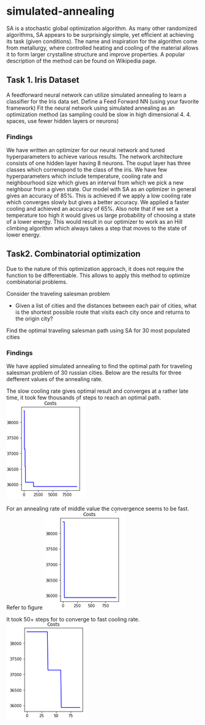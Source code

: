 # simulated-annealing

SA is a stochastic global optimization algorithm. As many other randomized algorithms, SA appears to be surprisingly simple, yet efficient at achieving its task (given conditions). The name and inspiration for the algorithm come from metallurgy, where controlled heating and cooling of the material allows it to form larger crystalline structure and improve properties. A popular description of the method can be found on Wikipedia page.

## Task 1. Iris Dataset
A feedforward neural network can utilize simulated annealing to learn a classifier for the Iris data set.
Define a Feed Forward NN (using your favorite framework)
Fit the neural network using simulated annealing as an optimization method (as sampling could be slow in high dimensional 4. 4. spaces, use fewer hidden layers or neurons)

### Findings
We have written an optimizer for our neural network and tuned hyperparameters to achieve various results. 
The network architecture consists of one hidden layer having 8 neurons. The ouput layer has three classes which correnspond to the class of the iris. We have few hyperparameters which include temperature, cooling rate and neighbourhood size which gives an interval from which we pick a new neighbour from a given state. 
Our model with SA as an optimizer in general gives an accuracy of 85%. This is achieved if we apply a low cooling rate which converges slowly but gives a better accuracy. We applied a faster cooling and achieved an accuracy of 65%. Also note that if we set a temperature too high it would gives us large probability of choosing a state of a lower energy. This would result in our optimizer to work as an Hill climbing algorithm which always takes a step that moves to the state of lower energy. 

## Task2. Combinatorial optimization
Due to the nature of this optimization approach, it does not require the function to be differentiable. This allows to apply this method to optimize combinatorial problems.

Consider the traveling salesman problem
 * Given a list of cities and the distances between each pair of cities, what is the shortest possible route that visits each city once and returns to the origin city?

Find the optimal traveling salesman path using SA for 30 most populated cities

### Findings

We have applied simulated annealing to find the optimal path for traveling salesman problem of 30 russian cities. Below are the results for three defferent values of the annealing rate.

The slow cooling rate gives optimal result and converges at a rather late time, it took few thousands of steps to reach an optimal path.
![alt text](https://github.com/dequinox/simulated-annealing/blob/master/figures/00001full.png)

For an annealing rate of middle value the convergence seems to be fast. Refer to figure
![alt text](https://github.com/dequinox/simulated-annealing/blob/master/figures/0001full.png)

It took 50+ steps for to converge to fast cooling rate.
![alt text](https://github.com/dequinox/simulated-annealing/blob/master/figures/001full.png)
